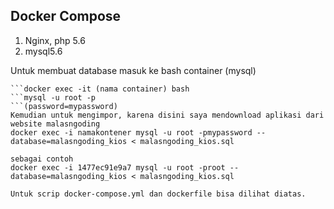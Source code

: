 ## Docker Compose


1. Nginx, php 5.6
2. mysql5.6

Untuk membuat database
masuk ke bash container (mysql)
```docker ps
```docker exec -it (nama container) bash
```mysql -u root -p
```(password=mypassword)
Kemudian untuk mengimpor, karena disini saya mendownload aplikasi dari website malasngoding
docker exec -i namakontener mysql -u root -pmypassword --database=malasngoding_kios < malasngoding_kios.sql 

sebagai contoh
docker exec -i 1477ec91e9a7 mysql -u root -proot --database=malasngoding_kios < malasngoding_kios.sql

Untuk scrip docker-compose.yml dan dockerfile bisa dilihat diatas.